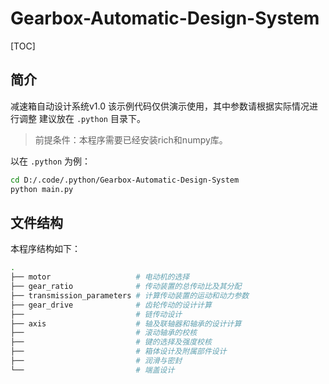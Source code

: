 # Gearbox-Automatic-Design-System
[TOC]
## 简介
减速箱自动设计系统v1.0
该示例代码仅供演示使用，其中参数请根据实际情况进行调整
建议放在 `.python` 目录下。
>前提条件：本程序需要已经安装rich和numpy库。

以在 `.python` 为例：
```bash
cd D:/.code/.python/Gearbox-Automatic-Design-System
python main.py
```
## 文件结构
本程序结构如下：
```bash
.
├── motor                   # 电动机的选择
├── gear_ratio              # 传动装置的总传动比及其分配
├── transmission_parameters # 计算传动装置的运动和动力参数
├── gear_drive              # 齿轮传动的设计计算
├──                         # 链传动设计
├── axis                    # 轴及联轴器和轴承的设计计算
├──                         # 滚动轴承的校核
├──                         # 键的选择及强度校核
├──                         # 箱体设计及附属部件设计
├──                         # 润滑与密封
└──                         # 端盖设计
```
